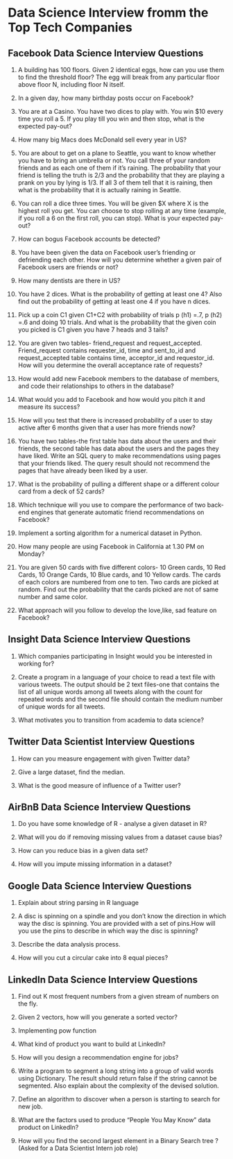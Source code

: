 # Data Science Interview fromm the Top Tech Companies

## Facebook Data Science Interview Questions

1) A building has 100 floors. Given 2 identical eggs, how can you use them to find the threshold floor? The egg will break from any particular floor above floor N, including floor N itself.

2) In a given day, how many birthday posts occur on Facebook?

3) You are at a Casino. You have two dices to play with. You win $10 every time you roll a 5. If you play till you win and then stop, what is the expected pay-out?

4) How many big Macs does McDonald sell every year in US?

5) You are about to get on a plane to Seattle, you want to know whether you have to bring an umbrella or not. You call three of your random friends and as each one of them if it’s raining. The probability that your friend is telling the truth is 2/3 and the probability that they are playing a prank on you by lying is 1/3. If all 3 of them tell that it is raining, then what is the probability that it is actually raining in Seattle.

6) You can roll a dice three times. You will be given $X where X is the highest roll you get. You can choose to stop rolling at any time (example, if you roll a 6 on the first roll, you can stop). What is your expected pay-out?

7) How can bogus Facebook accounts be detected?

8) You have been given the data on Facebook user’s friending or defriending each other. How will you determine whether a given pair of Facebook users are friends or not?

9) How many dentists are there in US?

10) You have 2 dices. What is the probability of getting at least one 4? Also find out the probability of getting at least one 4 if you have n dices.

11) Pick up a coin C1 given C1+C2 with probability of trials p (h1) =.7, p (h2) =.6 and doing 10 trials. And what is the probability that the given coin you picked is C1 given you have 7 heads and 3 tails? 

12) You are given two tables- friend_request and request_accepted. Friend_request contains requester_id, time and sent_to_id and request_accepted table contains time, acceptor_id and requestor_id. How will you determine the overall acceptance rate of requests?

13) How would add new Facebook members to the database of members, and code their relationships to others in the database? 

14) What would you add to Facebook and how would you pitch it and measure its success?

15) How will you test that there is increased probability of a user to stay active after 6 months given that a user has more friends now?

16) You have two tables-the first table has data about the users and their friends, the second table has data about the users and the pages they have liked. Write an SQL query to make recommendations using pages that your friends liked. The query result should not recommend the pages that have already been liked by a user.

17) What is the probability of pulling a different shape or a different colour card from a deck of 52 cards?

18) Which technique will you use to compare the performance of two back-end engines that generate automatic friend recommendations on Facebook?

19) Implement a sorting algorithm for a numerical dataset in Python.

20) How many people are using Facebook in California at 1.30 PM on Monday?

21) You are given 50 cards with five different colors- 10 Green cards, 10 Red Cards, 10 Orange Cards, 10 Blue cards, and 10 Yellow cards. The cards of each colors are numbered from one to ten. Two cards are picked at random. Find out the probability that the cards picked are not of same number and same color.

22) What approach will you follow to develop the love,like, sad feature on Facebook?


## Insight Data Science Interview Questions

1) Which companies participating in Insight would you be interested in working for? 

2) Create a program in a language of your choice to read a text file with various tweets. The output should be 2 text files-one that contains the list of all unique words among all tweets along with the count for repeated words and the second file should contain the medium number of unique words for all tweets.

3) What motivates you to transition from academia to data science?


## Twitter Data Scientist Interview Questions                       

1) How can you measure engagement with given Twitter data?

2) Give a large dataset, find the median.

3) What is the good measure of influence of a Twitter user?


## AirBnB Data Science Interview Questions

1)  Do you have some knowledge of R - analyse a given dataset in R?

2)  What will you do if removing missing values from a dataset cause bias?

3)  How can you reduce bias in a given data set?

4) How will you impute missing information in a dataset?


## Google Data Science Interview Questions

1)  Explain about string parsing in R language

2) A disc is spinning on a spindle and you don’t know the direction in which way the disc is spinning. You are provided with a set of pins.How will you use the pins to describe in which way the disc is spinning?

3) Describe the data analysis process.

4) How will you cut a circular cake into 8 equal pieces?


## LinkedIn Data Science Interview Questions

1)  Find out K most frequent numbers from a given stream of numbers on the fly.

2)  Given 2 vectors, how will you generate a sorted vector?

3)  Implementing pow function

4)  What kind of product you want to build at LinkedIn?

5)  How will you design a recommendation engine for jobs?

6)  Write a program to segment a long string into a group of valid words using Dictionary. The result should return false if the string cannot be segmented. Also explain about the complexity of the devised solution.

7) Define an algorithm to discover when a person is starting to search for new job.

8) What are the factors used to produce “People You May Know” data product on LinkedIn?

9)  How will you find the second largest element in a Binary Search tree ? (Asked for a Data Scientist Intern job role)